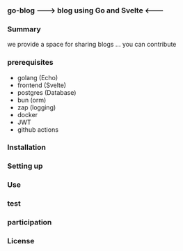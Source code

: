 ### go-blog     ---> blog using Go and Svelte  <---

### Summary

we provide a space for sharing blogs ... you can contribute

### prerequisites

- golang (Echo)
- frontend (Svelte) 
- postgres (Database)
- bun (orm)
- zap (logging)
- docker 
- JWT
- github actions

### Installation



### Setting up



### Use



### test



### participation



### License











